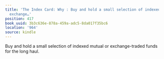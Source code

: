 ```yaml
---
title: 'The Index Card: Why : Buy and hold a small selection of indexed mutual or
  exchange…'
position: 417
book_uuid: 3b3c636e-878a-459a-adc5-8da017f35bc6
location: '964'
source: kindle
---
```


Buy and hold a small selection of indexed mutual or exchange-traded funds for the long haul.